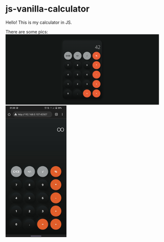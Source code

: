 # js-vanilla-calculator

Hello! This is my calculator in JS.

There are some pics:
<img src="./pic1.png" alt="Desktop"/>
<img src="./pic2.jpg" alt="Mobile" align="center" width="200px"/>
